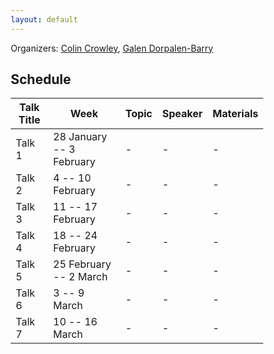 ```yaml
---
layout: default
---
```


<head>
  <meta name="viewport" content="width=device-width, initial-scale=1">
   <style>
  * {
    box-sizing: border-box;
  }
.front_page_pic {
    width: 25%;
    border-radius: 25px;
    margin-left: auto;
    margin-right: auto;
    display: block;
} 
  </style>
</head>

Organizers: [Colin Crowley](https://sites.google.com/view/colincrowley/home), [Galen Dorpalen-Barry](https://galen.dorpalen-barry.org/)

## Schedule

| Talk Title | Week                   | Topic | Speaker | Materials |
|------------|------------------------|-------|---------|-----------|
| Talk 1     | 28 January -- 3 February | -   | -       | -         |
| Talk 2     | 4 -- 10 February         | -   | -       | -         |
| Talk 3     | 11 -- 17 February        | -   | -       | -         |
| Talk 4     | 18 -- 24 February        | -   | -       | -         |
| Talk 5     | 25 February -- 2 March  | -   | -       | -         |
| Talk 6     | 3 -- 9 March             | -   | -       | -         |
| Talk 7     | 10 -- 16 March           | -   | -       | -         |




